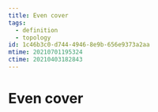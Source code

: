 ```yaml
---
title: Even cover
tags:
  - definition
  - topology
id: 1c46b3c0-d744-4946-8e9b-656e9373a2aa
mtime: 20210701195324
ctime: 20210403182843
---
```


# Even cover
